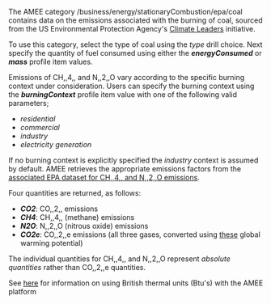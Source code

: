 The AMEE category /business/energy/stationaryCombustion/epa/coal
contains data on the emissions associated with the burning of coal,
sourced from the US Environmental Protection Agency's [Climate
Leaders](Climate_Leaders) initiative.

To use this category, select the type of coal using the *type* drill
choice. Next specify the quantity of fuel consumed using either the
***energyConsumed*** or ***mass*** profile item values.

Emissions of CH,,4,, and N,,2,,O vary according to the specific burning
context under consideration. Users can specify the burning context using
the ***burningContext*** profile item value with one of the following
valid parameters;

  - *residential*
  - *commercial*
  - *industry*
  - *electricity generation*

If no burning context is explicitly specified the *industry* context is
assumed by default. AMEE retrieves the appropriate emissions factors
from the [associated EPA dataset for CH,,4,, and N,,2,,O
emissions](CH4_and_N20_emissions_from_stationary_combustion).

Four quantities are returned, as follows:

  - ***CO2***: CO,,2,, emissions
  - ***CH4***: CH,,4,, (methane) emissions
  - ***N2O***: N,,2,,O (nitrous oxide) emissions
  - ***CO2e***: CO,,2,,e emissions (all three gases, converted using
    [these](Greenhouse_gases_Global_warming_potentials) global warming
    potential)

The individual quantities for CH,,4,, and N,,2,,O represent *absolute
quantities* rather than CO,,2,,e quantities.

See [here](British_thermal_units) for information on using British
thermal units (Btu's) with the AMEE platform
